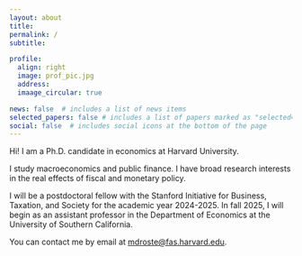 ```yaml
---
layout: about
title: 
permalink: /
subtitle:  

profile:
  align: right
  image: prof_pic.jpg
  address: 
  imaage_circular: true

news: false  # includes a list of news items
selected_papers: false # includes a list of papers marked as "selected={true}"
social: false  # includes social icons at the bottom of the page
---
```


Hi! I am a Ph.D. candidate in economics at Harvard University.

I study macroeconomics and public finance. I have broad research interests in the real effects of fiscal and monetary policy.

I will be a postdoctoral fellow with the Stanford Initiative for Business, Taxation, and Society for the academic year 2024-2025. In fall 2025, I will begin as an assistant professor in the Department of Economics at the University of Southern California. 

You can contact me by email at [mdroste@fas.harvard.edu](mailto:mdroste@fas.harvard.edu).
